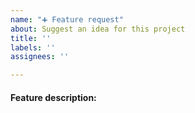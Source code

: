```yaml
---
name: "➕ Feature request"
about: Suggest an idea for this project
title: ''
labels: ''
assignees: ''

---
```


#### Feature description:

<!--In case you want to start a discussion about an idea, discussions are better suited for this https://github.com/solid/community-server/discussions -->
<!--A clear and concise description of what you want to happen.-->
